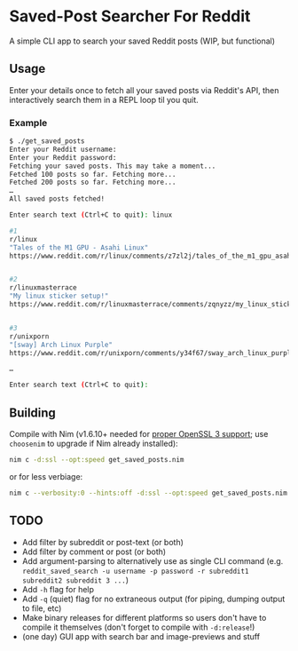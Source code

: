 # Saved-Post Searcher For Reddit
A simple CLI app to search your saved Reddit posts (WIP, but functional)

## Usage
Enter your details once to fetch all your saved posts via Reddit's API, then interactively search them in a REPL loop til you quit.

### Example
```sh
$ ./get_saved_posts
Enter your Reddit username: 
Enter your Reddit password:
Fetching your saved posts. This may take a moment...
Fetched 100 posts so far. Fetching more...
Fetched 200 posts so far. Fetching more...
…
All saved posts fetched!

Enter search text (Ctrl+C to quit): linux

#1
r/linux
"Tales of the M1 GPU - Asahi Linux"
https://www.reddit.com/r/linux/comments/z7zl2j/tales_of_the_m1_gpu_asahi_linux/


#2
r/linuxmasterrace
"My linux sticker setup!"
https://www.reddit.com/r/linuxmasterrace/comments/zqnyzz/my_linux_sticker_setup/


#3
r/unixporn
"[sway] Arch Linux Purple"
https://www.reddit.com/r/unixporn/comments/y34f67/sway_arch_linux_purple/

…

Enter search text (Ctrl+C to quit): 
```

## Building
Compile with Nim (v1.6.10+ needed for [proper OpenSSL 3 support](https://www.mail-archive.com/nim-general@lists.nim-lang.org/msg22302.html); use `choosenim` to upgrade if Nim already installed):
```sh
nim c -d:ssl --opt:speed get_saved_posts.nim
```

or for less verbiage:

```sh
nim c --verbosity:0 --hints:off -d:ssl --opt:speed get_saved_posts.nim
```

## TODO
- Add filter by subreddit or post-text (or both)
- Add filter by comment or post (or both)
- Add argument-parsing to alternatively use as single CLI command (e.g. `reddit_saved_search -u username -p password -r subreddit1 subreddit2 subreddit 3 ...`)
- Add `-h` flag for help
- Add `-q` (quiet) flag for no extraneous output (for piping, dumping output to file, etc)
- Make binary releases for different platforms so users don't have to compile it themselves (don't forget to compile with `-d:release`!)
- (one day) GUI app with search bar and image-previews and stuff
